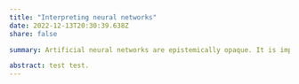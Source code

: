 ```yaml
---
title: "Interpreting neural networks"
date: 2022-12-13T20:30:39.638Z
share: false

summary: Artificial neural networks are epistemically opaque. It is impossible for a human to examine each step in the computation that generates an output. Nevertheless, there is sense in which the outputs can be explained. 

abstract: test test.
---
```

